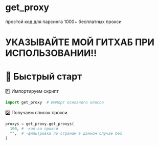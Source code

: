 # get_proxy
простой код для парсинга 1000+ бесплатных прокси

# УКАЗЫВАЙТЕ МОЙ ГИТХАБ ПРИ ИСПОЛЬЗОВАНИИ!!


# 🚀 Быстрый старт
1️⃣ Импортируем скрипт
```python
import get_proxy  # Импорт основного класса
```

2️⃣ Получаем список прокси
```python
proxys = get_proxy.get_proxys(
  100, # -кол-во прокси
  "",  # -фильтровка по странам в данном случае без
)
```
